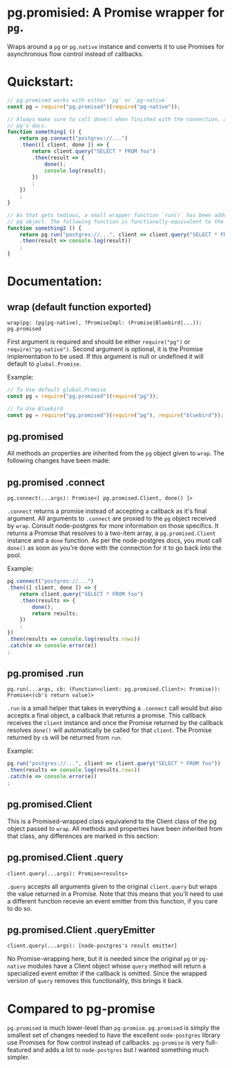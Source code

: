 # pg.promisied: A Promise wrapper for `pg`.

Wraps around a `pg` or `pg.native` instance and converts it to use Promises for
asynchronous flow control instead of callbacks.

# Quickstart:
```javascript
// pg.promised works with either `pg` or `pg-native`
const pg = require("pg.promised")(require("pg-native"));

// Always make sure to call done() when finished with the connection, as per
// pg's docs.
function something1 () {
    return pg.connect("postgres://...")
    .then(([ client, done ]) => {
        return client.query("SELECT * FROM foo")
        .then(result => {
            done();
            console.log(result);
        })
        ;
    })
    ;
}

// As that gets tedious, a small wrapper function `run()` has been added to the
// pg object. The following function is functionally-equivalent to the above:
function something2 () {
    return pg.run("postgres://...", client => client.query("SELECT * FROM foo"))
    .then(result => console.log(result))
    ;
}
```

# Documentation:

## wrap (default function exported)

    wrap(pg: (pg|pg-native), ?PromiseImpl: (Promise|Bluebird|...)): pg.promised

First argument is required and should be either `require("pg")` or
`require("pg-native")`. Second argument is optional, it is the Promise
implementation to be used. If this argument is null or undefined it will default
to `global.Promise`.

Example:
```javascript
// To Use default global.Promise
const pg = require("pg.promised")(require("pg"));

// To Use Bluebird
const pg = require("pg.promised")(require("pg"), require("bluebird"));
```

## pg.promised

All methods an properties are inherited from the `pg` object given to `wrap`.
The following changes have been made:

## pg.promised .connect

    pg.connect(...args): Promise<[ pg.promised.Client, done() ]>

`.connect` returns a promise instead of accepting a callback as it's final
argument. All arguments to `.connect` are proxied to the `pg` object received by
`wrap`. Consult node-postgres for more information on those specifics. It
returns a Promise that resolves to a two-item array, a `pg.promised.Client`
instance and a `done` function. As per the node-postgres docs, you must call
`done()` as soon as you're done with the connection for it to go back into the
pool.


Example:
```javascript
pg.connect("postgres://...")
.then(([ client, done ]) => {
    return client.query("SELECT * FROM foo")
    .then(results => {
        done();
        return results;
    })
    ;
})
.then(results => console.log(results.rows))
.catch(e => console.error(e))
;
```

## pg.promised .run

    pg.run(...args, cb: (Function<client: pg.promised.Client>: Promise)): Promise<(cb's return value)>

`.run` is a small helper that takes in everything a `.connect` call would but
also accepts a final object, a callback that returns a promise. This callback
receives the `client` instance and once the Promise returned by the callback
resolves `done()` will automatically be called for that `client`. The Promise
returned by `cb` will be returned from `run`.

Example:
```javascript
pg.run("postgres://...", client => client.query("SELECT * FROM foo"))
.then(results => console.log(results.rows))
.catch(e => console.error(e))
;
```

## pg.promised.Client

This is a Promised-wrapped class equivalend to the Client class of the pg
object passed to `wrap`. All methods and properties have been inherited from
that class, any differences are marked in this section:


## pg.promised.Client .query

    client.query(...args): Promise<results>

`.query` accepts all arguments given to the original `client.query` but wraps
the value returned in a Promise. Note that this means that you'll need to use
a different function recevie an event emitter from this function, if you care to
do so.

## pg.promised.Client .queryEmitter

    client.query(...args): [node-postgres's result emitter]

No Promise-wrapping here, but it is needed since the original `pg` or
`pg-native` modules have a Client object whose `query` method will return a
specialized event emitter if the callback is omitted. Since the wrapped version
of `query` removes this functionality, this brings it back.

# Compared to pg-promise

`pg.promised` is much lower-level than `pg-promise`. `pg.promised` is simply the
smallest set of changes needed to have the excellent `node-postgres` library use
Promises for flow control instead of callbacks. `pg-promise` is very
full-featured and adds a lot to `node-postgres` but I wanted something much
simpler.
